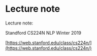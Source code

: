 # Lecture note

Lecture note:

Standford CS224N NLP Winter 2019

[https://web.stanford.edu/class/cs224n/](https://web.stanford.edu/class/cs224n/)

